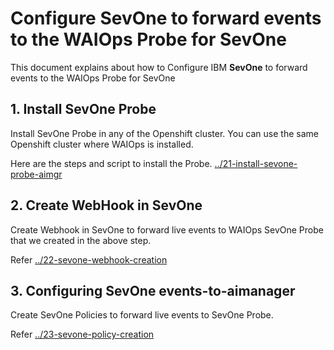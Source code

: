 # Configure SevOne to forward events to the WAIOps Probe for SevOne

This document explains about how to Configure IBM **SevOne** to forward events to the WAIOps Probe for SevOne

## 1. Install SevOne Probe

Install SevOne Probe in any of the Openshift cluster. You can use the same Openshift cluster where WAIOps is installed.

Here are the steps and script to install the Probe. [../21-install-sevone-probe-aimgr](../21-install-sevone-probe-aimgr)

## 2. Create WebHook in SevOne

Create Webhook in SevOne to forward live events to WAIOps SevOne Probe that we created in the above step.

Refer [../22-sevone-webhook-creation](../22-sevone-webhook-creation)

## 3. Configuring SevOne events-to-aimanager

Create SevOne Policies to forward live events to SevOne Probe.

Refer [../23-sevone-policy-creation](../23-sevone-policy-creation)

